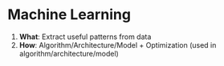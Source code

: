 # Machine Learning

1. **What**: Extract useful patterns from data
2. **How**: Algorithm/Architecture/Model + Optimization (used in algorithm/architecture/model) 




